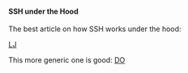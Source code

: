#### SSH under the Hood
The best article on how SSH works under the hood:

[LJ](https://www.linuxjournal.com/article/9566)

This more generic one is good: 
[DO](https://www.digitalocean.com/community/tutorials/understanding-the-ssh-encryption-and-connection-process)
